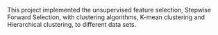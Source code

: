  This project implemented the unsupervised feature selection, Stepwise Forward Selection, with clustering algorithms, K-mean clustering and Hierarchical clustering, to different data sets.